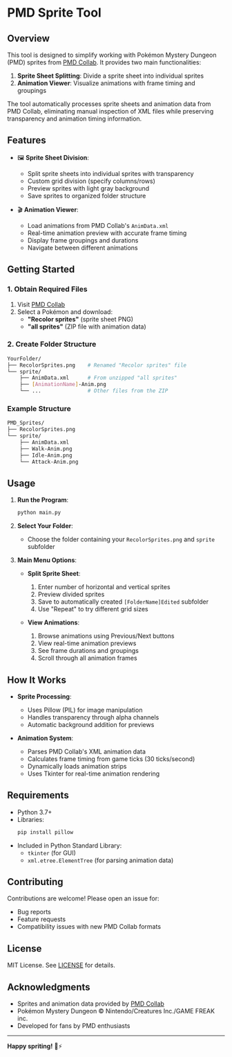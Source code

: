 # PMD Sprite Tool

## Overview

This tool is designed to simplify working with Pokémon Mystery Dungeon (PMD) sprites from [PMD Collab](https://sprites.pmdcollab.org/). It provides two main functionalities:
1. **Sprite Sheet Splitting**: Divide a sprite sheet into individual sprites
2. **Animation Viewer**: Visualize animations with frame timing and groupings

The tool automatically processes sprite sheets and animation data from PMD Collab, eliminating manual inspection of XML files while preserving transparency and animation timing information.

## Features

- 🖼️ **Sprite Sheet Division**:
  - Split sprite sheets into individual sprites with transparency
  - Custom grid division (specify columns/rows)
  - Preview sprites with light gray background
  - Save sprites to organized folder structure

- 🎬 **Animation Viewer**:
  - Load animations from PMD Collab's `AnimData.xml`
  - Real-time animation preview with accurate frame timing
  - Display frame groupings and durations
  - Navigate between different animations

## Getting Started

### 1. Obtain Required Files
1. Visit [PMD Collab](https://sprites.pmdcollab.org/)
2. Select a Pokémon and download:
   - **"Recolor sprites"** (sprite sheet PNG)
   - **"all sprites"** (ZIP file with animation data)

### 2. Create Folder Structure
```bash
YourFolder/
├── RecolorSprites.png    # Renamed "Recolor sprites" file
└── sprite/
    ├── AnimData.xml      # From unzipped "all sprites"
    ├── [AnimationName]-Anim.png
    └── ...               # Other files from the ZIP
```

### Example Structure
```bash
PMD_Sprites/
├── RecolorSprites.png
└── sprite/
    ├── AnimData.xml
    ├── Walk-Anim.png
    ├── Idle-Anim.png
    └── Attack-Anim.png
```

## Usage

1. **Run the Program**:
   ```bash
   python main.py
   ```

2. **Select Your Folder**:
   - Choose the folder containing your `RecolorSprites.png` and `sprite` subfolder

3. **Main Menu Options**:
   - **Split Sprite Sheet**:
     1. Enter number of horizontal and vertical sprites
     2. Preview divided sprites
     3. Save to automatically created `[FolderName]Edited` subfolder
     4. Use "Repeat" to try different grid sizes

   - **View Animations**:
     1. Browse animations using Previous/Next buttons
     2. View real-time animation previews
     3. See frame durations and groupings
     4. Scroll through all animation frames

## How It Works

- **Sprite Processing**:
  - Uses Pillow (PIL) for image manipulation
  - Handles transparency through alpha channels
  - Automatic background addition for previews

- **Animation System**:
  - Parses PMD Collab's XML animation data
  - Calculates frame timing from game ticks (30 ticks/second)
  - Dynamically loads animation strips
  - Uses Tkinter for real-time animation rendering

## Requirements

- Python 3.7+
- Libraries:
  ```bash
  pip install pillow
  ```
- Included in Python Standard Library:
  - `tkinter` (for GUI)
  - `xml.etree.ElementTree` (for parsing animation data)

## Contributing

Contributions are welcome! Please open an issue for:
- Bug reports
- Feature requests
- Compatibility issues with new PMD Collab formats

## License

MIT License. See [LICENSE](LICENSE) for details.

## Acknowledgments

- Sprites and animation data provided by [PMD Collab](https://sprites.pmdcollab.org/)
- Pokémon Mystery Dungeon © Nintendo/Creatures Inc./GAME FREAK inc.
- Developed for fans by PMD enthusiasts

---

**Happy spriting!** 🐾⚡️